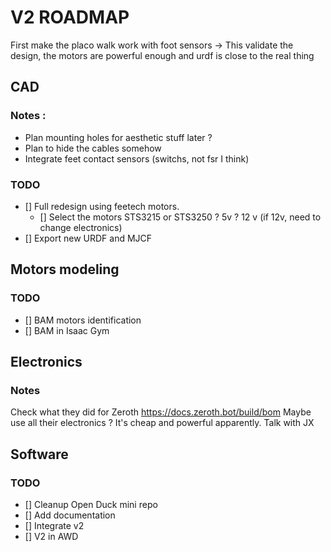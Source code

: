 # V2 ROADMAP

First make the placo walk work with foot sensors -> This validate the design, the motors are powerful enough and urdf is close to the real thing

## CAD

### Notes :
- Plan mounting holes for aesthetic stuff later ?
- Plan to hide the cables somehow
- Integrate feet contact sensors (switchs, not fsr I think)

### TODO
  - [] Full redesign using feetech motors.
    - [] Select the motors STS3215 or STS3250 ? 5v ? 12 v (if 12v, need to change electronics)
  - [] Export new URDF and MJCF

## Motors modeling

### TODO
- [] BAM motors identification
- [] BAM in Isaac Gym

## Electronics

### Notes

Check what they did for Zeroth https://docs.zeroth.bot/build/bom
Maybe use all their electronics ? It's cheap and powerful apparently. Talk with JX

## Software

### TODO
- [] Cleanup Open Duck mini repo
- [] Add documentation
- [] Integrate v2
- [] V2 in AWD
